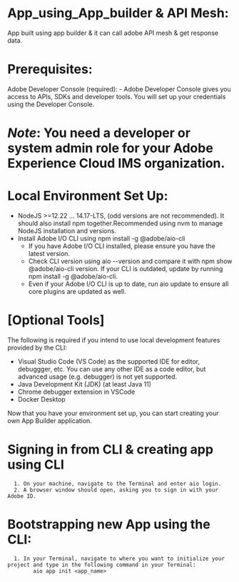 # App_using_App_builder & API Mesh:

App built using app builder &amp; it can call adobe API mesh &amp; get response data. 

# Prerequisites:

Adobe Developer Console (required):
            - Adobe Developer Console gives you access to APIs, SDKs and developer tools. You will set up your credentials using the Developer Console.
# *Note*: You need a developer or system admin role for your Adobe Experience Cloud IMS organization.

# Local Environment Set Up:
- NodeJS >=12.22 ... 14.17-LTS, (odd versions are not recommended). It should also install npm together.Recommended using nvm to manage NodeJS installation and versions.
- Install Adobe I/O CLI using npm install -g @adobe/aio-cli
     - If you have Adobe I/O CLI installed, please ensure you have the latest version.
     - Check CLI version using aio --version and compare it with npm show @adobe/aio-cli version. If your CLI is outdated, update by running npm install -g              @adobe/aio-cli.
     - Even if your Adobe I/O CLI is up to date, run aio update to ensure all core plugins are updated as well.

# [Optional Tools]
The following is required if you intend to use local development features provided by the CLI:

- Visual Studio Code (VS Code) as the supported IDE for editor, debuggger, etc. You can use any other IDE as a code editor, but advanced usage (e.g. debugger) is not yet supported.
- Java Development Kit (JDK) (at least Java 11)
- Chrome debugger extension in VSCode
- Docker Desktop

Now that you have your environment set up, you can start creating your own App Builder application.

# Signing in from CLI & creating app using CLI
      1. On your machine, navigate to the Terminal and enter aio login.
      2. A browser window should open, asking you to sign in with your Adobe ID.
      
# Bootstrapping new App using the CLI:
      1. In your Terminal, navigate to where you want to initialize your project and type in the following command in your Terminal:
            aio app init <app_name>

